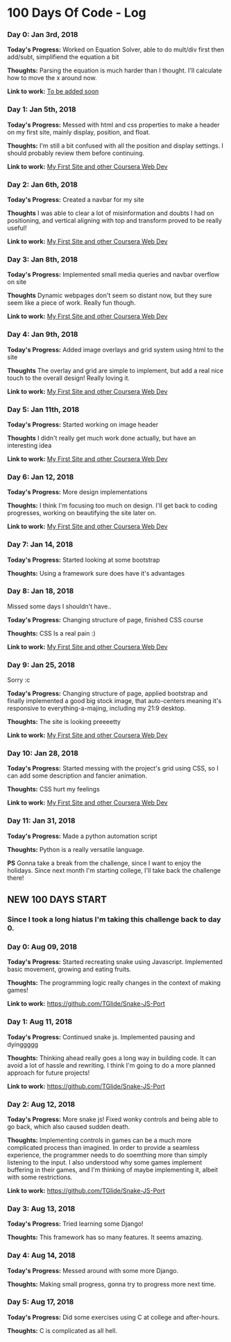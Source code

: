 # 100 Days Of Code - Log

### Day 0: Jan 3rd, 2018

**Today's Progress:** Worked on Equation Solver, able to do mult/div first then add/subt, simplifiend the equation a bit

**Thoughts:** Parsing the equation is much harder than I thought. I'll calculate how to move the x around now.

**Link to work:** [To be added soon](http://www.example.com)

### Day 1: Jan 5th, 2018

**Today's Progress:** Messed with html and css properties to make a header on my first site, mainly display, position, and float.

**Thoughts:** I'm still a bit confused with all the position and display settings. I should probably review them before continuing.

**Link to work:** [My First Site and other Coursera Web Dev](https://github.com/TGlide/Coursera-Web-Development-JHU)

### Day 2: Jan 6th, 2018

**Today's Progress:** Created a navbar for my site

**Thoughts** I was able to clear a lot of misinformation and doubts I had on positioning, and vertical aligning with top and transform proved to be really useful!

**Link to work:** [My First Site and other Coursera Web Dev](https://github.com/TGlide/Coursera-Web-Development-JHU)

### Day 3: Jan 8th, 2018

**Today's Progress:** Implemented small media queries and navbar overflow on site

**Thoughts** Dynamic webpages don't seem so distant now, but they sure seem like a piece of work. Really fun though.

**Link to work:** [My First Site and other Coursera Web Dev](https://github.com/TGlide/Coursera-Web-Development-JHU)

### Day 4: Jan 9th, 2018

**Today's Progress:** Added image overlays and grid system using html to the site

**Thoughts** The overlay and grid are simple to implement, but add a real nice touch to the overall design! Really loving it.

**Link to work:** [My First Site and other Coursera Web Dev](https://github.com/TGlide/Coursera-Web-Development-JHU)

### Day 5: Jan 11th, 2018

**Today's Progress:** Started working on image header

**Thoughts** I didn't really get much work done actually, but have an interesting idea

**Link to work:** [My First Site and other Coursera Web Dev](https://github.com/TGlide/Coursera-Web-Development-JHU)

### Day 6: Jan 12, 2018

**Today's Progress:** More design implementations

**Thoughts:** I think I'm focusing too much on design. I'll get back to coding progresses, working on beautifying the site later on.

**Link to work:** [My First Site and other Coursera Web Dev](https://github.com/TGlide/Coursera-Web-Development-JHU)

### Day 7: Jan 14, 2018

**Today's Progress:** Started looking at some bootstrap

**Thoughts:** Using a framework sure does have it's advantages

### Day 8: Jan 18, 2018

Missed some days I shouldn't have..

**Today's Progress:** Changing structure of page, finished CSS course

**Thoughts:** CSS Is a real pain :)

**Link to work:** [My First Site and other Coursera Web Dev](https://github.com/TGlide/Coursera-Web-Development-JHU)

### Day 9: Jan 25, 2018

Sorry :c

**Today's Progress:** Changing structure of page, applied bootstrap and finally implemented a good big stock image, that auto-centers meaning it's responsive to everything-a-majing, including my 21:9 desktop.

**Thoughts:** The site is looking preeeetty 

**Link to work:** [My First Site and other Coursera Web Dev](https://github.com/TGlide/Coursera-Web-Development-JHU)

### Day 10: Jan 28, 2018

**Today's Progress:** Started messing with the project's grid using CSS, so I can add some description and fancier animation.

**Thoughts:** CSS hurt my feelings

**Link to work:** [My First Site and other Coursera Web Dev](https://github.com/TGlide/Coursera-Web-Development-JHU)

### Day 11: Jan 31, 2018

**Today's Progress:** Made a python automation script

**Thoughts:** Python is a really versatile language.

**PS** Gonna take a break from the challenge, since I want to enjoy the holidays. Since next month I'm starting college, I'll take back the challenge there!



## NEW 100 DAYS START
### Since I took a long hiatus I'm taking this challenge back to day 0.

### Day 0: Aug 09, 2018

**Today's Progress:** Started recreating snake using Javascript. Implemented basic movement, growing and eating fruits.

**Thoughts:** The programming logic really changes in the context of making games!

**Link to work:** https://github.com/TGlide/Snake-JS-Port

### Day 1: Aug 11, 2018

**Today's Progress:** Continued snake js. Implemented pausing and dyinggggg

**Thoughts:** Thinking ahead really goes a long way in building code. It can avoid a lot of hassle and rewriting. I think I'm going to do a more planned approach for future projects!

**Link to work:** https://github.com/TGlide/Snake-JS-Port


### Day 2: Aug 12, 2018

**Today's Progress:** More snake js! Fixed wonky controls and being able to go back, which also caused sudden death.

**Thoughts:** Implementing controls in games can be a much more complicated process than imagined. In order to provide a seamless experience, the programmer needs to do soemthing more than simply listening to the input. I also understood why some games implement buffering in their games, and I'm thinking of maybe implementing it, albeit with some restrictions.

**Link to work:** https://github.com/TGlide/Snake-JS-Port

### Day 3: Aug 13, 2018

**Today's Progress:** Tried learning some Django!

**Thoughts:** This framework has so many features. It seems amazing.

### Day 4: Aug 14, 2018

**Today's Progress:** Messed around with some more Django.

**Thoughts:** Making small progress, gonna try to progress more next time.


### Day 5: Aug 17, 2018

**Today's Progress:** Did some exercises using C at college and after-hours.

**Thoughts:** C is complicated as all hell.
